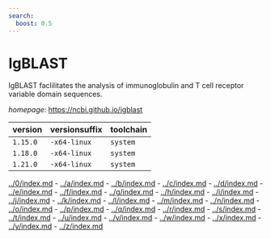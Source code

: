```yaml
---
search:
  boost: 0.5
---
```

# IgBLAST

IgBLAST faclilitates the analysis of immunoglobulin and T cell receptor variable domain sequences.

*homepage*: <https://ncbi.github.io/igblast>

version | versionsuffix | toolchain
--------|---------------|----------
``1.15.0`` | ``-x64-linux`` | ``system``
``1.18.0`` | ``-x64-linux`` | ``system``
``1.21.0`` | ``-x64-linux`` | ``system``

[../0/index.md](0) - [../a/index.md](a) - [../b/index.md](b) - [../c/index.md](c) - [../d/index.md](d) - [../e/index.md](e) - [../f/index.md](f) - [../g/index.md](g) - [../h/index.md](h) - [../i/index.md](i) - [../j/index.md](j) - [../k/index.md](k) - [../l/index.md](l) - [../m/index.md](m) - [../n/index.md](n) - [../o/index.md](o) - [../p/index.md](p) - [../q/index.md](q) - [../r/index.md](r) - [../s/index.md](s) - [../t/index.md](t) - [../u/index.md](u) - [../v/index.md](v) - [../w/index.md](w) - [../x/index.md](x) - [../y/index.md](y) - [../z/index.md](z)

